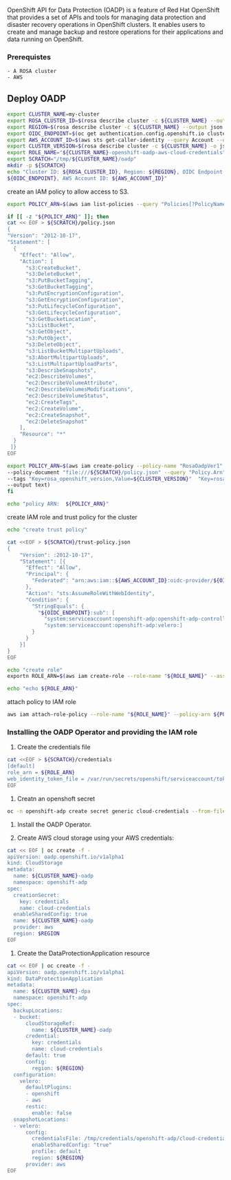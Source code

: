 OpenShift API for Data Protection (OADP) is a feature of Red Hat OpenShift that provides a set of APIs and tools for managing data protection and disaster recovery operations in OpenShift clusters. It enables users to create and manage backup and restore operations for their applications and data running on OpenShift.

### Prerequistes 
    - A ROSA cluster
    - AWS 

## Deploy OADP 


```bash
export CLUSTER_NAME=my-cluster 
export ROSA_CLUSTER_ID=$(rosa describe cluster -c ${CLUSTER_NAME} --output json | jq -r .id)
export REGION=$(rosa describe cluster -c ${CLUSTER_NAME} --output json | jq -r .region.id)
export OIDC_ENDPOINT=$(oc get authentication.config.openshift.io cluster -o jsonpath='{.spec.serviceAccountIssuer}' | sed 's|^https://||')
export AWS_ACCOUNT_ID=$(aws sts get-caller-identity --query Account --output text)
export CLUSTER_VERSION=$(rosa describe cluster -c ${CLUSTER_NAME} -o json | jq -r .version.raw_id |  cut -d'.' -f1,2)
export ROLE_NAME="${CLUSTER_NAME}-openshift-oadp-aws-cloud-credentials"
export SCRATCH="/tmp/${CLUSTER_NAME}/oadp"
mkdir -p ${SCRATCH}
echo "Cluster ID: ${ROSA_CLUSTER_ID}, Region: ${REGION}, OIDC Endpoint:
${OIDC_ENDPOINT}, AWS Account ID: ${AWS_ACCOUNT_ID}"
```

create an IAM policy to allow access to S3.

```bash
export POLICY_ARN=$(aws iam list-policies --query "Policies[?PolicyName=='RosaOadpVer1'].{ARN:Arn}" --output text) 

if [[ -z "${POLICY_ARN}" ]]; then
cat << EOF > ${SCRATCH}/policy.json 
{
"Version": "2012-10-17",
"Statement": [
  {
    "Effect": "Allow",
    "Action": [
      "s3:CreateBucket",
      "s3:DeleteBucket",
      "s3:PutBucketTagging",
      "s3:GetBucketTagging",
      "s3:PutEncryptionConfiguration",
      "s3:GetEncryptionConfiguration",
      "s3:PutLifecycleConfiguration",
      "s3:GetLifecycleConfiguration",
      "s3:GetBucketLocation",
      "s3:ListBucket",
      "s3:GetObject",
      "s3:PutObject",
      "s3:DeleteObject",
      "s3:ListBucketMultipartUploads",
      "s3:AbortMultipartUploads",
      "s3:ListMultipartUploadParts",
      "s3:DescribeSnapshots",
      "ec2:DescribeVolumes",
      "ec2:DescribeVolumeAttribute",
      "ec2:DescribeVolumesModifications",
      "ec2:DescribeVolumeStatus",
      "ec2:CreateTags",
      "ec2:CreateVolume",
      "ec2:CreateSnapshot",
      "ec2:DeleteSnapshot"
    ],
    "Resource": "*"
  }
 ]}
EOF

export POLICY_ARN=$(aws iam create-policy --policy-name "RosaOadpVer1" \
--policy-document "file:///${SCRATCH}/policy.json" --query "Policy.Arn" \
--tags "Key=rosa_openshift_version,Value=${CLUSTER_VERSION}"  "Key=rosa_role_prefix,Value=ManagedOpenShift" "Key=operator_namespace,Value=openshift-oadp" "Key=operator_name,Value=openshift-oadp" \
--output text)
fi

echo "policy ARN:  ${POLICY_ARN}"
```

create IAM role and trust policy for the cluster

```bash
echo "create trust policy"

cat <<EOF > ${SCRATCH}/trust-policy.json
{
    "Version": :2012-10-17",
    "Statement": [{
      "Effect": "Allow",
      "Principal": {
        "Federated": "arn:aws:iam::${AWS_ACCOUNT_ID}:oidc-provider/${OIDC_ENDPOINT}"
      },
      "Action": "sts:AssumeRoleWithWebIdentity",
      "Condition": {
        "StringEquals": {
          "${OIDC_ENDPOINT}:sub": [
            "system:serviceaccount:openshift-adp:openshift-adp-controller-manager",
            "system:serviceaccount:openshift-adp:velero:]
        }
      }
    }]
}
EOF

echo "create role"
exportn ROLE_ARN=$(aws iam create-role --role-name "${ROLE_NAME}" --assume-role-policy-document file://${SCRATCH}/trust-policy.json --tags Key+rosa_cluster_id,Value=${ROSA_CLUSTER_ID} Key=rosa_openshift_verson,Value=${CLUSTER_VERSION} Key=rosa_role_prefix,Value=ManagedOpenShift Key=operator_namespace,Value=openshift-adp Key=operator_name,Value-openshift-oadp --query Role.Arn --output text)

echo "echo ${ROLE_ARN}"
```
attach policy to IAM role

```bash
aws iam attach-role-policy --role-name "${ROLE_NAME}" --policy-arn ${POLICY_ARN}
```

### Installing the OADP Operator and providing the IAM role

1. Create the credentials file

```bash
cat <<EOF > ${SCRATCH}/credentials
[default]
role_arn = ${ROLE_ARN}
web_identity_token_file = /var/run/secrets/openshift/serviceaccount/token
EOF
```

1.  Creatn an openshoft secret

```bash
oc -n openshift-adp create secret generic cloud-credentials --from-file=${SCRATCH}/credentials
```

1. Install the OADP Operator.

1. Create AWS cloud storage using your AWS credentials:

```bash
cat << EOF | oc create -f -
apiVersion: oadp.openshift.io/v1alpha1
kind: CloudStorage
metadata:
  name: ${CLUSTER_NAME}-oadp
  namespace: openshift-adp
spec:
  creationSecret:
    key: credentials
    name: cloud-credentials
  enableSharedConfig: true
  name: ${CLUSTER_NAME}-oadp
  provider: aws
  region: $REGION
EOF
```

1. Create the DataProtectionApplication resource

```bash
cat << EOF | oc create -f -
apiVersion: oadp.openshift.io/v1alpha1
kind: DataProtectionApplication
metadata:
  name: ${CLUSTER_NAME}-dpa
  namespace: openshift-adp
spec:
  backupLocations:
  - bucket:
      cloudStorageRef:
        name: ${CLUSTER_NAME}-oadp
      credential:
        key: credentials
        name: cloud-credentials
      default: true
      config:
        region: ${REGION}
  configuration:
    velero:
      defaultPlugins:
      - openshift
      - aws
      restic:
        enable: false
  snapshotLocations:
  - velero:
      config:
        credentialsFile: /tmp/credentials/openshift-adp/cloud-credentials-credentials 
        enableSharedConfig: "true" 
        profile: default 
        region: ${REGION} 
      provider: aws
EOF
```





